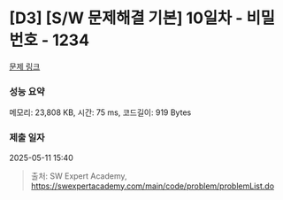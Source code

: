 # [D3] [S/W 문제해결 기본] 10일차 - 비밀번호 - 1234 

[문제 링크](https://swexpertacademy.com/main/code/problem/problemDetail.do?contestProbId=AV14_DEKAJcCFAYD) 

### 성능 요약

메모리: 23,808 KB, 시간: 75 ms, 코드길이: 919 Bytes

### 제출 일자

2025-05-11 15:40



> 출처: SW Expert Academy, https://swexpertacademy.com/main/code/problem/problemList.do
